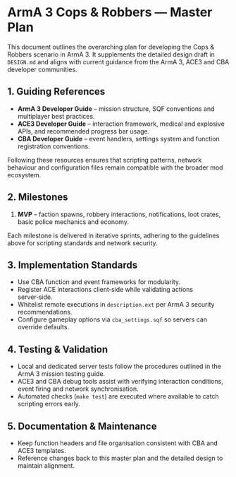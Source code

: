 # ArmA 3 Cops & Robbers — Master Plan

This document outlines the overarching plan for developing the Cops & Robbers scenario in ArmA 3. It supplements the detailed design draft in `DESIGN.md` and aligns with current guidance from the ArmA 3, ACE3 and CBA developer communities.

## 1. Guiding References
- **ArmA 3 Developer Guide** – mission structure, SQF conventions and multiplayer best practices.
- **ACE3 Developer Guide** – interaction framework, medical and explosive APIs, and recommended progress bar usage.
- **CBA Developer Guide** – event handlers, settings system and function registration conventions.

Following these resources ensures that scripting patterns, network behaviour and configuration files remain compatible with the broader mod ecosystem.

## 2. Milestones
1. **MVP** – faction spawns, robbery interactions, notifications, loot crates, basic police mechanics and economy.


Each milestone is delivered in iterative sprints, adhering to the guidelines above for scripting standards and network security.

## 3. Implementation Standards
- Use CBA function and event frameworks for modularity.
- Register ACE interactions client‑side while validating actions server‑side.
- Whitelist remote executions in `description.ext` per ArmA 3 security recommendations.
- Configure gameplay options via `cba_settings.sqf` so servers can override defaults.

## 4. Testing & Validation
- Local and dedicated server tests follow the procedures outlined in the ArmA 3 mission testing guide.
- ACE3 and CBA debug tools assist with verifying interaction conditions, event firing and network synchronisation.
- Automated checks (`make test`) are executed where available to catch scripting errors early.

## 5. Documentation & Maintenance
- Keep function headers and file organisation consistent with CBA and ACE3 templates.
- Reference changes back to this master plan and the detailed design to maintain alignment.

